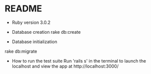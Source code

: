 # README

* Ruby version
3.0.2

* Database creation
rake db:create

* Database initialization

rake db:migrate

* How to run the test suite
Run 'rails s' in the terminal to launch the localhost and view the app at http://localhost:3000/

